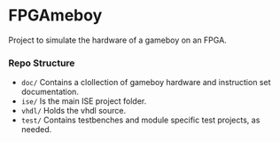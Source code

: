 # FPGAmeboy
Project to simulate the hardware of a gameboy on an FPGA.


### Repo Structure
* `doc/` Contains a clollection of gameboy hardware and instruction set documentation.
* `ise/` Is the main ISE project folder.
* `vhdl/` Holds the vhdl source.
* `test/` Contains testbenches and module specific test projects, as needed.
